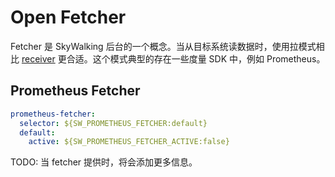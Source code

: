 # Open Fetcher

Fetcher 是 SkyWalking 后台的一个概念。当从目标系统读数据时，使用拉模式相比 [receiver](backend-receivers.md) 更合适。这个模式典型的存在一些度量 SDK 中，例如 Prometheus。

## Prometheus Fetcher

```yaml
prometheus-fetcher:
  selector: ${SW_PROMETHEUS_FETCHER:default}
  default:
    active: ${SW_PROMETHEUS_FETCHER_ACTIVE:false}
```

TODO: 当 fetcher 提供时，将会添加更多信息。
